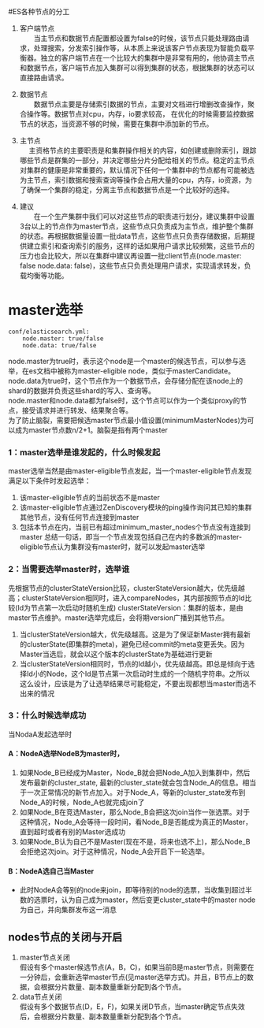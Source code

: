 #ES各种节点的分工
1. 客户端节点<br/>
　　当主节点和数据节点配置都设置为false的时候，该节点只能处理路由请求，处理搜索，分发索引操作等，从本质上来说该客户节点表现为智能负载平衡器。独立的客户端节点在一个比较大的集群中是非常有用的，他协调主节点和数据节点，客户端节点加入集群可以得到集群的状态，根据集群的状态可以直接路由请求。

2. 数据节点<br/>
　　数据节点主要是存储索引数据的节点，主要对文档进行增删改查操作，聚合操作等。数据节点对cpu，内存，io要求较高， 在优化的时候需要监控数据节点的状态，当资源不够的时候，需要在集群中添加新的节点。

3. 主节点<br/>
　 主资格节点的主要职责是和集群操作相关的内容，如创建或删除索引，跟踪哪些节点是群集的一部分，并决定哪些分片分配给相关的节点。稳定的主节点对集群的健康是非常重要的，默认情况下任何一个集群中的节点都有可能被选为主节点，索引数据和搜索查询等操作会占用大量的cpu，内存，io资源，为了确保一个集群的稳定，分离主节点和数据节点是一个比较好的选择。  

4. 建议<br/>
　　在一个生产集群中我们可以对这些节点的职责进行划分，建议集群中设置3台以上的节点作为master节点，这些节点只负责成为主节点，维护整个集群的状态。再根据数据量设置一批data节点，这些节点只负责存储数据，后期提供建立索引和查询索引的服务，这样的话如果用户请求比较频繁，这些节点的压力也会比较大，所以在集群中建议再设置一批client节点(node.master: false node.data: false)，这些节点只负责处理用户请求，实现请求转发，负载均衡等功能。

# master选举
```
conf/elasticsearch.yml:
    node.master: true/false
    node.data: true/false
```
node.master为true时，表示这个node是一个master的候选节点，可以参与选举，在es文档中被称为master-eligible node，类似于masterCandidate。<br/>
node.data为true时，这个节点作为一个数据节点，会存储分配在该node上的shard的数据并负责这些shard的写入、查询等。<br/>
node.master和node.data都为false时，这个节点可以作为一个类似proxy的节点，接受请求并进行转发、结果聚合等。<br/>
为了防止脑裂，需要把候选master节点最小值设置(minimumMasterNodes)为可以成为master节点数n/2+1。脑裂是指有两个master<br/>


### 1：master选举是谁发起的，什么时候发起
  master选举当然是由master-eligible节点发起，当一个master-eligible节点发现满足以下条件时发起选举：
1. 该master-eligible节点的当前状态不是master
2. 该master-eligible节点通过ZenDiscovery模块的ping操作询问其已知的集群其他节点，没有任何节点连接到master
3. 包括本节点在内，当前已有超过minimum_master_nodes个节点没有连接到master
    总结一句话，即当一个节点发现包括自己在内的多数派的master-eligible节点认为集群没有master时，就可以发起master选举
### 2：当需要选举master时，选举谁
  先根据节点的clusterStateVersion比较，clusterStateVersion越大，优先级越高；clusterStateVersion相同时，进入compareNodes，其内部按照节点的Id比较(Id为节点第一次启动时随机生成)
  clusterStateVersion：集群的版本，是由master节点维护。master选举完成后，会将期version广播到其他节点。
1. 当clusterStateVersion越大，优先级越高。这是为了保证新Master拥有最新的clusterState(即集群的meta)，避免已经commit的meta变更丢失。因为Master当选后，就会以这个版本的clusterState为基础进行更新
2. 当clusterStateVersion相同时，节点的Id越小，优先级越高。即总是倾向于选择Id小的Node，这个Id是节点第一次启动时生成的一个随机字符串。之所以这么设计，应该是为了让选举结果尽可能稳定，不要出现都想当master而选不出来的情况
### 3：什么时候选举成功
  当NodaA发起选举时
#### A：NodeA选举NodeB为master时，
1. 如果Node_B已经成为Master，Node_B就会把Node_A加入到集群中，然后发布最新的cluster_state, 最新的cluster_state就会包含Node_A的信息。相当于一次正常情况的新节点加入。对于Node_A，等新的cluster_state发布到Node_A的时候，Node_A也就完成join了
2. 如果Node_B在竞选Master，那么Node_B会把这次join当作一张选票。对于这种情况，Node_A会等待一段时间，看Node_B是否能成为真正的Master，直到超时或者有别的Master选成功
3. 如果Node_B认为自己不是Master(现在不是，将来也选不上)，那么Node_B会拒绝这次join。对于这种情况，Node_A会开启下一轮选举。
#### B：NodeA选自己当Master
- 此时NodeA会等别的node来join，即等待别的node的选票，当收集到超过半数的选票时，认为自己成为master，然后变更cluster_state中的master node为自己，并向集群发布这一消息

## nodes节点的关闭与开启
1. master节点关闭<br/>
假设有多个master候选节点(A，B，C)，如果当前B是master节点，则需要在一分钟后，会重新选举master节点(见master选举方式)。并且，B节点上的数据，会根据分片数量、副本数量重新分配到各个节点。
2. data节点关闭<br/>
假设有多个数据节点(D，E，F)，如果关闭D节点，当master确定节点失效后，会根据分片数量、副本数量重新分配到各个节点。


